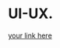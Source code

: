 # UI-UX.

[your link here](https://www.figma.com/proto/Myqg06XFU6SRPLWXJZLS7Q/Untitled?node-id=82-8&t=jqmo5oGLVXm2Vuae-1)




